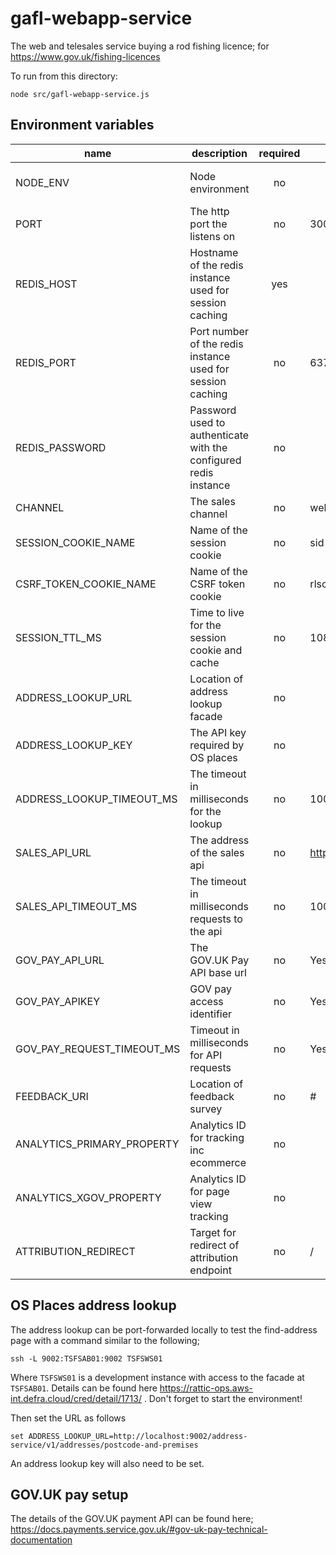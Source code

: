 # gafl-webapp-service

The web and telesales service buying a rod fishing licence; for https://www.gov.uk/fishing-licences

To run from this directory:

`node src/gafl-webapp-service.js`

## Environment variables

| name                       | description                                                      | required | default             | valid                         |
| -------------------------- | ---------------------------------------------------------------- | :------: | ------------------- | ----------------------------- |
| NODE_ENV                   | Node environment                                                 |    no    |                     | development, test, production |
| PORT                       | The http port the listens on                                     |    no    | 3000                |                               |
| REDIS_HOST                 | Hostname of the redis instance used for session caching          |   yes    |                     |                               |
| REDIS_PORT                 | Port number of the redis instance used for session caching       |    no    | 6379                |                               |
| REDIS_PASSWORD             | Password used to authenticate with the configured redis instance |    no    |                     |                               |
| CHANNEL                    | The sales channel                                                |    no    | websales            | websales, telesales           |
| SESSION_COOKIE_NAME        | Name of the session cookie                                       |    no    | sid                 |                               |
| CSRF_TOKEN_COOKIE_NAME     | Name of the CSRF token cookie                                    |    no    | rlsctkn             |                               |
| SESSION_TTL_MS             | Time to live for the session cookie and cache                    |    no    | 10800000            |                               |
| ADDRESS_LOOKUP_URL         | Location of address lookup facade                                |    no    |                     |                               |
| ADDRESS_LOOKUP_KEY         | The API key required by OS places                                |    no    |                     |                               |
| ADDRESS_LOOKUP_TIMEOUT_MS  | The timeout in milliseconds for the lookup                       |    no    | 10000               |                               |
| SALES_API_URL              | The address of the sales api                                     |    no    | http://0.0.0.0:4000 |                               |
| SALES_API_TIMEOUT_MS       | The timeout in milliseconds requests to the api                  |    no    | 10000               |                               |
| GOV_PAY_API_URL            | The GOV.UK Pay API base url                                      |    no    | Yes                 |                               |
| GOV_PAY_APIKEY             | GOV pay access identifier                                        |    no    | Yes                 |                               |
| GOV_PAY_REQUEST_TIMEOUT_MS | Timeout in milliseconds for API requests                         |    no    | Yes                 |                               |
| FEEDBACK_URI               | Location of feedback survey                                      |    no    | #                   |                               |
| ANALYTICS_PRIMARY_PROPERTY | Analytics ID for tracking inc ecommerce                          |    no    |                     |                               |
| ANALYTICS_XGOV_PROPERTY    | Analytics ID for page view tracking                              |    no    |                     |                               |
| ATTRIBUTION_REDIRECT       | Target for redirect of attribution endpoint                      |    no    | /                   |                               |

## OS Places address lookup

The address lookup can be port-forwarded locally to test the find-address page with a command similar to the following;

`ssh -L 9002:TSFSAB01:9002 TSFSWS01`

Where `TSFSWS01` is a development instance with access to the facade at `TSFSAB01`. Details can be found here https://rattic-ops.aws-int.defra.cloud/cred/detail/1713/ . Don't forget to start the environment!

Then set the URL as follows

`set ADDRESS_LOOKUP_URL=http://localhost:9002/address-service/v1/addresses/postcode-and-premises`

An address lookup key will also need to be set.

## GOV.UK pay setup

The details of the GOV.UK payment API can be found here; https://docs.payments.service.gov.uk/#gov-uk-pay-technical-documentation
